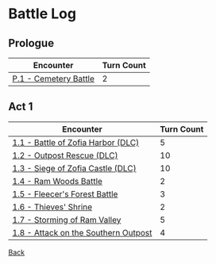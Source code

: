 # Battle Log

## Prologue

| Encounter                       | Turn Count |
| ------------------------------- | ---------- |
| [P.1 - Cemetery Battle](P.1.md) | 2          |

## Act 1

| Encounter                                       | Turn Count |
| ----------------------------------------------- | ---------- |
| [1.1 - Battle of Zofia Harbor (DLC)](A1.1.md)   | 5          |
| [1.2 - Outpost Rescue (DLC)](A1.2.md)           | 10         |
| [1.3 - Siege of Zofia Castle (DLC)](A1.3.md)    | 10         |
| [1.4 - Ram Woods Battle](A1.4.md)               | 2          |
| [1.5 - Fleecer's Forest Battle](A1.5.md)        | 3          |
| [1.6 - Thieves' Shrine](A1.6.md)                | 2          |
| [1.7 - Storming of Ram Valley](A1.7.md)         | 5          |
| [1.8 - Attack on the Southern Outpost](A1.8.md) | 4          |

[Back](../README.md)
